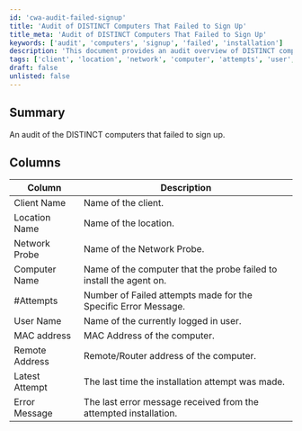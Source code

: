 ```yaml
---
id: 'cwa-audit-failed-signup'
title: 'Audit of DISTINCT Computers That Failed to Sign Up'
title_meta: 'Audit of DISTINCT Computers That Failed to Sign Up'
keywords: ['audit', 'computers', 'signup', 'failed', 'installation']
description: 'This document provides an audit overview of DISTINCT computers that failed to sign up for agent installation. It includes detailed information on each computer, including the client name, location, network probe, and the specific error messages encountered during the installation attempts.'
tags: ['client', 'location', 'network', 'computer', 'attempts', 'user', 'mac', 'remote', 'error']
draft: false
unlisted: false
---
```

## Summary

An audit of the DISTINCT computers that failed to sign up.

## Columns

| Column          | Description                                                                       |
|-----------------|-----------------------------------------------------------------------------------|
| Client Name     | Name of the client.                                                               |
| Location Name   | Name of the location.                                                             |
| Network Probe    | Name of the Network Probe.                                                        |
| Computer Name   | Name of the computer that the probe failed to install the agent on.              |
| #Attempts       | Number of Failed attempts made for the Specific Error Message.                    |
| User Name       | Name of the currently logged in user.                                            |
| MAC address     | MAC Address of the computer.                                                     |
| Remote Address   | Remote/Router address of the computer.                                           |
| Latest Attempt  | The last time the installation attempt was made.                                  |
| Error Message   | The last error message received from the attempted installation.                  |



